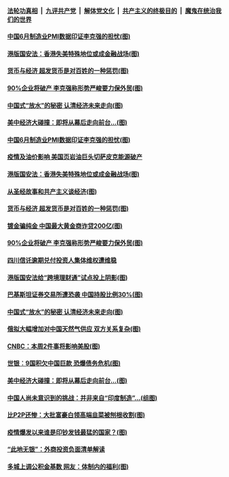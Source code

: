 ####  [法轮功真相](../../../../basic/blob/master/README.md?t=07010301) &nbsp;|&nbsp; [九评共产党](../../../../9ping.md/blob/master/README.md?t=07010301) &nbsp;|&nbsp; [解体党文化](../../../../jtdwh.md/blob/master/README.md?t=07010301)  &nbsp;|&nbsp; [共产主义的终极目的](../../../../gczydzjmd.md/blob/master/README.md?t=07010301) &nbsp;|&nbsp; [魔鬼在统治我们的世界](../../../../mgztzwmdsj.md/blob/master/README.md?t=07010301) 

#### [中国6月制造业PMI数据印证李克强的担忧(图)](../pages/p5/938245.md?t=07010301) 

#### [港版国安法：香港失美特殊地位或成金融战场(图)](../pages/p5/938230.md?t=07010301) 

#### [货币与经济 超发货币是对百姓的一种惩罚(图)](../pages/p5/938130.md?t=07010301) 

#### [90%企业将破产 李克强称形势严峻要力保外贸(图)](../pages/p5/938142.md?t=07010301) 

#### [中国式“放水”的秘密 认清经济未来走向(图)](../pages/p5/938113.md?t=07010301) 

#### [美中经济大碰撞：即将从幕后走向前台…(图)](../pages/p5/938024.md?t=07010301) 

#### [中国6月制造业PMI数据印证李克强的担忧(图)](../pages/p5/938245.md?t=07010301) 

#### [疫情及油价影响 美国页岩油巨头切萨皮克能源破产](../pages/p5/938232.md?t=07010301) 

#### [港版国安法：香港失美特殊地位或成金融战场(图)](../pages/p5/938230.md?t=07010301) 

#### [从圣经故事和共产主义谈经济(图)](../pages/p5/938133.md?t=07010301) 

#### [货币与经济 超发货币是对百姓的一种惩罚(图)](../pages/p5/938130.md?t=07010301) 

#### [镀金骗纯金 中国最大黄金商诈贷200亿(图)](../pages/p5/938160.md?t=07010301) 

#### [90%企业将破产 李克强称形势严峻要力保外贸(图)](../pages/p5/938142.md?t=07010301) 

#### [四川信讬逾期兑付投资人集体维权遭维稳](../pages/p5/938159.md?t=07010301) 

#### [港版国安法给“跨境理财通”试点投上阴影(图)](../pages/p5/938156.md?t=07010301) 

#### [巴基斯坦证券交易所遭恐袭 中国持股比例30%(图)](../pages/p5/938118.md?t=07010301) 

#### [中国式“放水”的秘密 认清经济未来走向(图)](../pages/p5/938113.md?t=07010301) 

#### [俄拟大幅增加对中国天然气供应 双方关系复杂(图)](../pages/p5/938110.md?t=07010301) 

#### [CNBC：本周2件事将影响美股(图)](../pages/p5/938078.md?t=07010301) 

#### [世银︰9国积欠中国巨款 恐爆债务危机(图)](../pages/p5/938074.md?t=07010301) 

#### [美中经济大碰撞：即将从幕后走向前台…(图)](../pages/p5/938024.md?t=07010301) 

#### [中国人尚未意识到的挑战：并非来自“印度制造”…(组图)](../pages/p5/938013.md?t=07010301) 

#### [比P2P还惨：大批富豪白领高端韭菜被刨根收割(图)](../pages/p5/938055.md?t=07010301) 

#### [疫情爆发以来谁是印钞发钱最猛的国家？(图)](../pages/p5/938038.md?t=07010301) 

#### [“此地无银”：外商投资负面清单解读](../pages/p5/938011.md?t=07010301) 

#### [多城上调公积金基数 网友：体制内的福利(图)](../pages/p5/937999.md?t=07010301) 

